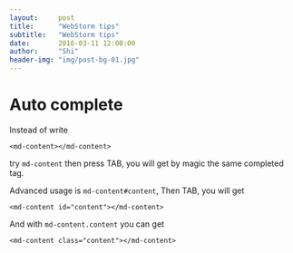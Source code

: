 ```yaml
---
layout:     post
title:      "WebStorm tips"
subtitle:   "WebStorm tips"
date:       2016-03-11 12:00:00
author:     "Shi"
header-img: "img/post-bg-01.jpg"
---
```


# Auto complete

Instead of write

	<md-content></md-content>

 try	`md-content` then press TAB, you will get by magic the same completed tag.

Advanced usage is `md-content#content`, Then TAB, you will get

	<md-content id="content"></md-content>

And with `md-content.content` you can get 

    <md-content class="content"></md-content>

